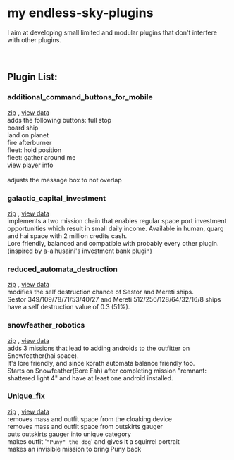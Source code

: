 # **my endless-sky-plugins**
I aim at developing small limited and modular plugins that don't interfere with other plugins.<br><br><br>


## Plugin List:<br>

### additional_command_buttons_for_mobile
[zip](https://github.com/zuckung/endless-sky-plugins/releases/download/Latest/additional.commands.buttons.zip) , [view data](https://github.com/zuckung/endless-sky-plugins/tree/main/plugins/own/additional%20commands%20buttons)<br>
adds the following buttons:
full stop <br>
board ship <br> 
land on planet <br>
fire afterburner <br>
fleet: hold position <br>
fleet: gather around me <br>
view player info<br><br>
adjusts the message box to not overlap

### galactic_capital_investment
[zip](https://github.com/zuckung/endless-sky-plugins/releases/download/Latest/galactic_capital_investment.zip) , [view data](https://github.com/zuckung/endless-sky-plugins/tree/main/plugins/own/galactic%20capital%20investment)<br>
implements a two mission chain that enables regular space port investment opportunities which result in small daily income. 
Available in human, quarg and hai space with 2 million credits cash.<br>
Lore friendly, balanced and compatible with probably every other plugin.<br>
(inspired by a-alhusaini's investment bank plugin)

### reduced_automata_destruction
[zip](https://github.com/zuckung/endless-sky-plugins/releases/download/Latest/reduced_automata_destruction.zip) , [view data](https://github.com/zuckung/endless-sky-plugins/tree/main/plugins/own/reduced%20automata%20destruction)<br>
modifies the self destruction chance of Sestor and Mereti ships.<br>
Sestor 349/109/78/71/53/40/27 and Mereti 512/256/128/64/32/16/8 ships have a self destruction value of 0.3 (51%).

### snowfeather_robotics
[zip](https://github.com/zuckung/endless-sky-plugins/releases/download/Latest/snowfeather_robotics.zip) , [view data](https://github.com/zuckung/endless-sky-plugins/tree/main/plugins/own/snowfeather%20robotics)<br>
adds 3 missions that lead to adding androids to the outfitter on Snowfeather(hai space).<br>
It's lore friendly, and since korath automata balance friendly too.<br>
Starts on Snowfeather(Bore Fah) after completing mission "remnant: shattered light 4" and have at least one android installed.

### Unique_fix
[zip](https://github.com/zuckung/endless-sky-plugins/releases/download/Latest/unique_fix.zip) , [view data](https://github.com/zuckung/endless-sky-plugins/tree/main/plugins/own/unique%20fix)<br>
removes mass and outfit space from the cloaking device<br>
removes mass and outfit space from outskirts gauger<br>
puts outskirts gauger into unique category<br>
makes outfit '`"Puny" the dog`' and gives it a squirrel portrait<br>
makes an invisible mission to bring Puny back
